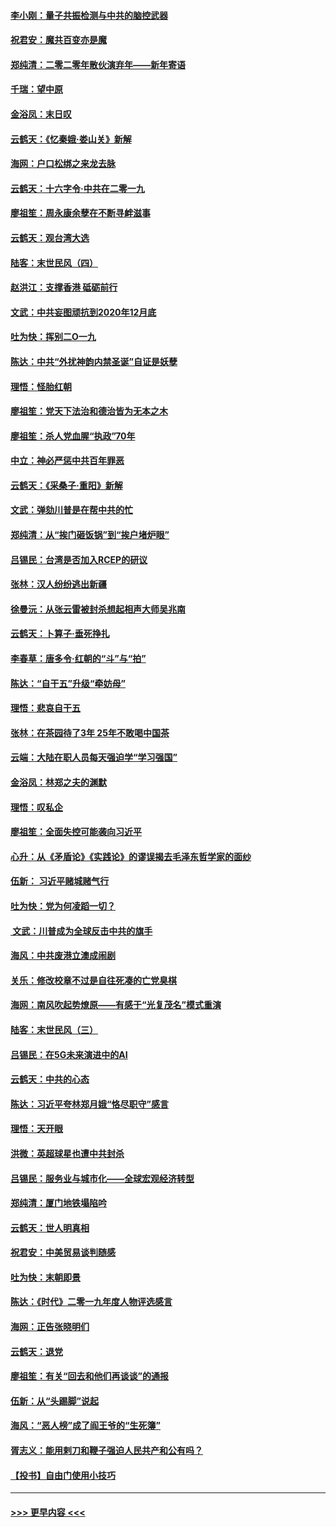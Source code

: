 #### [李小刚：量子共振检测与中共的脑控武器](../pages/nsc993/n11754518.md?t=12302255) 
#### [祝君安：魔共百变亦是魔](../pages/nsc993/n11754469.md?t=12302255) 
#### [郑纯清：二零二零年散伙演弃年——新年寄语](../pages/nsc993/n11754195.md?t=12302255) 
#### [千瑞：望中原](../pages/nsc993/n11754159.md?t=12302255) 
#### [金浴凤：末日叹](../pages/nsc993/n11752359.md?t=12302255) 
#### [云鹤天：《忆秦娥‧娄山关》新解](../pages/nsc993/n11752348.md?t=12302255) 
#### [海网：户口松绑之来龙去脉](../pages/nsc993/n11752328.md?t=12302255) 
#### [云鹤天：十六字令‧中共在二零一九](../pages/nsc993/n11752305.md?t=12302255) 
#### [廖祖笙：周永康余孽在不断寻衅滋事](../pages/nsc993/n11751013.md?t=12302255) 
#### [云鹤天：观台湾大选](../pages/nsc993/n11751007.md?t=12302255) 
#### [陆客：末世民风（四）](../pages/nsc993/n11749203.md?t=12302255) 
#### [赵洪江：支撑香港 砥砺前行](../pages/nsc993/n11748482.md?t=12302255) 
#### [文武：中共妄图顽抗到2020年12月底](../pages/nsc993/n11748446.md?t=12302255) 
#### [吐为快：挥别二O一九](../pages/nsc993/n11748411.md?t=12302255) 
#### [陈达：中共“外扰神韵内禁圣诞”自证是妖孽](../pages/nsc993/n11748226.md?t=12302255) 
#### [理悟：怪胎红朝](../pages/nsc993/n11748206.md?t=12302255) 
#### [廖祖笙：党天下法治和德治皆为无本之木](../pages/nsc993/n11748135.md?t=12302255) 
#### [廖祖笙：杀人党血腥“执政”70年](../pages/nsc993/n11745144.md?t=12302255) 
#### [中立：神必严惩中共百年罪恶](../pages/nsc993/n11744970.md?t=12302255) 
#### [云鹤天：《采桑子‧重阳》新解](../pages/nsc993/n11744948.md?t=12302255) 
#### [文武：弹劾川普是在帮中共的忙](../pages/nsc993/n11744758.md?t=12302255) 
#### [郑纯清：从“挨门砸饭锅”到“挨户堵炉眼”](../pages/nsc993/n11744745.md?t=12302255) 
#### [吕锡民：台湾是否加入RCEP的研议](../pages/nsc993/n11744701.md?t=12302255) 
#### [张林：汉人纷纷逃出新疆](../pages/nsc993/n11743530.md?t=12302255) 
#### [徐曼沅：从张云雷被封杀想起相声大师吴兆南](../pages/nsc993/n11741816.md?t=12302255) 
#### [云鹤天：卜算子‧垂死挣扎](../pages/nsc993/n11739956.md?t=12302255) 
#### [李春草：唐多令‧红朝的“斗”与“拍”](../pages/nsc993/n11739830.md?t=12302255) 
#### [陈达：“自干五”升级“牵妨母”](../pages/nsc993/n11739724.md?t=12302255) 
#### [理悟：悲哀自干五](../pages/nsc993/n11739547.md?t=12302255) 
#### [张林：在茶园待了3年 25年不敢喝中国茶](../pages/nsc993/n11739240.md?t=12302255) 
#### [云端：大陆在职人员每天强迫学“学习强国”](../pages/nsc993/n11738735.md?t=12302255) 
#### [金浴凤：林郑之夫的渊默](../pages/nsc993/n11737735.md?t=12302255) 
#### [理悟：叹私企](../pages/nsc993/n11737715.md?t=12302255) 
#### [廖祖笙：全面失控可能袭向习近平](../pages/nsc993/n11737704.md?t=12302255) 
#### [心升：从《矛盾论》《实践论》的谬误揭去毛泽东哲学家的面纱](../pages/nsc993/n11736962.md?t=12302255) 
#### [伍新： 习近平赌城赌气行](../pages/nsc993/n11736929.md?t=12302255) 
#### [吐为快：党为何凌蹈一切？](../pages/nsc993/n11736915.md?t=12302255) 
#### [ 文武：川普成为全球反击中共的旗手](../pages/nsc993/n11736882.md?t=12302255) 
#### [海风：中共废港立澳成闹剧](../pages/nsc993/n11735857.md?t=12302255) 
#### [关乐：修改校章不过是自往死凑的亡党臭棋](../pages/nsc993/n11735097.md?t=12302255) 
#### [海网：南风吹起势燎原——有感于“光复茂名”模式重演](../pages/nsc993/n11732308.md?t=12302255) 
#### [陆客：末世民风（三）](../pages/nsc993/n11732211.md?t=12302255) 
#### [吕锡民：在5G未来演进中的AI](../pages/nsc993/n11730010.md?t=12302255) 
#### [云鹤天：中共的心态](../pages/nsc993/n11729906.md?t=12302255) 
#### [陈达：习近平夸林郑月娥“恪尽职守”感言](../pages/nsc993/n11729881.md?t=12302255) 
#### [理悟：天开眼](../pages/nsc993/n11729699.md?t=12302255) 
#### [洪微：英超球星也遭中共封杀](../pages/nsc993/n11727243.md?t=12302255) 
#### [吕锡民：服务业与城市化——全球宏观经济转型](../pages/nsc993/n11725845.md?t=12302255) 
#### [郑纯清：厦门地铁塌陷吟](../pages/nsc993/n11725813.md?t=12302255) 
#### [云鹤天：世人明真相](../pages/nsc993/n11725621.md?t=12302255) 
#### [祝君安：中美贸易谈判随感](../pages/nsc993/n11725609.md?t=12302255) 
#### [吐为快：末朝即景](../pages/nsc993/n11723365.md?t=12302255) 
#### [陈达：《时代》二零一九年度人物评选感言](../pages/nsc993/n11723337.md?t=12302255) 
#### [海网：正告张晓明们](../pages/nsc993/n11723228.md?t=12302255) 
#### [云鹤天：退党](../pages/nsc993/n11723056.md?t=12302255) 
#### [廖祖笙：有关“回去和他们再谈谈”的通报](../pages/nsc993/n11722442.md?t=12302255) 
#### [伍新：从“头踢脚”说起](../pages/nsc993/n11722429.md?t=12302255) 
#### [海风：“恶人榜”成了阎王爷的“生死簿”](../pages/nsc993/n11722272.md?t=12302255) 
#### [胥志义：能用剌刀和鞭子强迫人民共产和公有吗？](../pages/nsc993/n11720569.md?t=12302255) 
#### [【投书】自由门使用小技巧](../pages/nsc993/n11720180.md?t=12302255) 

----
#### [ >>> 更早内容 <<< ](../indexes/nsc993-earlier.md)
